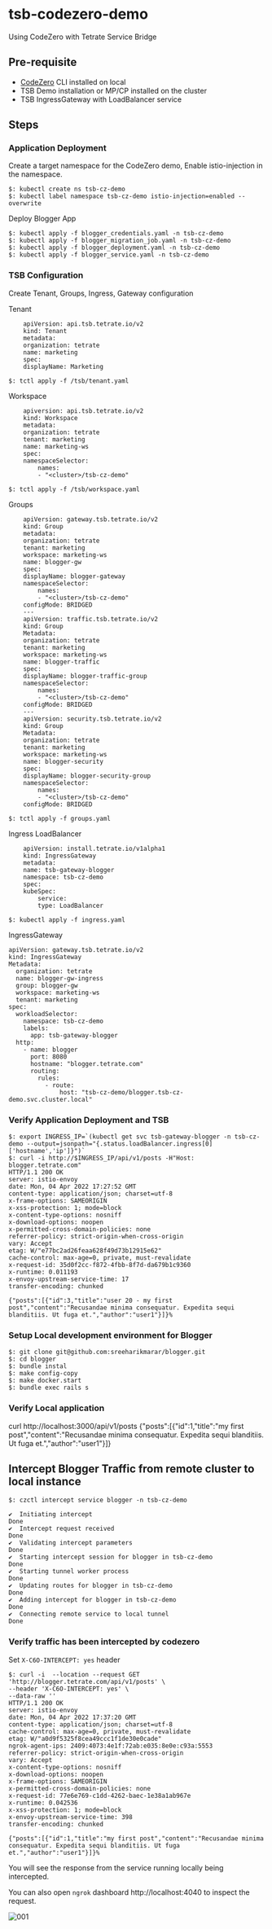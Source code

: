 # tsb-codezero-demo
Using CodeZero with Tetrate Service Bridge


## Pre-requisite

* [CodeZero](https://docs.codezero.io/#/guides/installing) CLI installed on local
* TSB Demo installation or MP/CP installed on the cluster
* TSB IngressGateway with LoadBalancer service

## Steps

### Application Deployment

Create a target namespace for the CodeZero demo, Enable istio-injection in the namespace.

```
$: kubectl create ns tsb-cz-demo
$: kubectl label namespace tsb-cz-demo istio-injection=enabled --overwrite
```

Deploy Blogger App

```
$: kubectl apply -f blogger_credentials.yaml -n tsb-cz-demo
$: kubectl apply -f blogger_migration_job.yaml -n tsb-cz-demo
$: kubectl apply -f blogger_deployment.yaml -n tsb-cz-demo
$: kubectl apply -f blogger_service.yaml -n tsb-cz-demo
```

### TSB Configuration

Create Tenant, Groups, Ingress, Gateway configuration 

Tenant

```
    apiVersion: api.tsb.tetrate.io/v2
    kind: Tenant
    metadata:
    organization: tetrate
    name: marketing
    spec:
    displayName: Marketing

$: tctl apply -f /tsb/tenant.yaml
```

Workspace

```
    apiversion: api.tsb.tetrate.io/v2
    kind: Workspace
    metadata:
    organization: tetrate
    tenant: marketing
    name: marketing-ws
    spec:
    namespaceSelector:
        names:
        - "<cluster>/tsb-cz-demo"

$: tctl apply -f /tsb/workspace.yaml
```

Groups

```
    apiVersion: gateway.tsb.tetrate.io/v2
    kind: Group
    metadata:
    organization: tetrate
    tenant: marketing
    workspace: marketing-ws
    name: blogger-gw
    spec:
    displayName: blogger-gateway
    namespaceSelector:
        names:
        - "<cluster>/tsb-cz-demo"
    configMode: BRIDGED
    ---
    apiVersion: traffic.tsb.tetrate.io/v2
    kind: Group
    Metadata:
    organization: tetrate
    tenant: marketing
    workspace: marketing-ws
    name: blogger-traffic
    spec:
    displayName: blogger-traffic-group
    namespaceSelector:
        names:
        - "<cluster>/tsb-cz-demo"
    configMode: BRIDGED
    ---
    apiVersion: security.tsb.tetrate.io/v2
    kind: Group
    Metadata:
    organization: tetrate
    tenant: marketing
    workspace: marketing-ws
    name: blogger-security
    spec:
    displayName: blogger-security-group
    namespaceSelector:
        names:
        - "<cluster>/tsb-cz-demo"
    configMode: BRIDGED

$: tctl apply -f groups.yaml
```

Ingress LoadBalancer

```
    apiVersion: install.tetrate.io/v1alpha1
    kind: IngressGateway
    metadata:
    name: tsb-gateway-blogger
    namespace: tsb-cz-demo
    spec:
    kubeSpec:
        service:
        type: LoadBalancer

$: kubectl apply -f ingress.yaml
```

IngressGateway

```
apiVersion: gateway.tsb.tetrate.io/v2
kind: IngressGateway
Metadata:
  organization: tetrate
  name: blogger-gw-ingress
  group: blogger-gw
  workspace: marketing-ws
  tenant: marketing
spec:
  workloadSelector:
    namespace: tsb-cz-demo
    labels:
      app: tsb-gateway-blogger
  http:
    - name: blogger
      port: 8080
      hostname: "blogger.tetrate.com"
      routing:
        rules:
          - route:
              host: "tsb-cz-demo/blogger.tsb-cz-demo.svc.cluster.local"
```

### Verify Application Deployment and TSB

```
$: export INGRESS_IP=`(kubectl get svc tsb-gateway-blogger -n tsb-cz-demo --output=jsonpath="{.status.loadBalancer.ingress[0]['hostname','ip']}")`
$: curl -i http://$INGRESS_IP/api/v1/posts -H"Host: blogger.tetrate.com"
HTTP/1.1 200 OK
server: istio-envoy
date: Mon, 04 Apr 2022 17:27:52 GMT
content-type: application/json; charset=utf-8
x-frame-options: SAMEORIGIN
x-xss-protection: 1; mode=block
x-content-type-options: nosniff
x-download-options: noopen
x-permitted-cross-domain-policies: none
referrer-policy: strict-origin-when-cross-origin
vary: Accept
etag: W/"e77bc2ad26feaa628f49d73b12915e62"
cache-control: max-age=0, private, must-revalidate
x-request-id: 35d0f2cc-f872-4fbb-8f7d-da679b1c9360
x-runtime: 0.011193
x-envoy-upstream-service-time: 17
transfer-encoding: chunked

{"posts":[{"id":3,"title":"user 20 - my first post","content":"Recusandae minima consequatur. Expedita sequi blanditiis. Ut fuga et.","author":"user1"}]}%
```


### Setup Local development environment for Blogger

```
$: git clone git@github.com:sreeharikmarar/blogger.git
$: cd blogger
$: bundle instal
$: make config-copy
$: make docker.start
$: bundle exec rails s
```

### Verify Local application

curl http://localhost:3000/api/v1/posts
{"posts":[{"id":1,"title":"my first post","content":"Recusandae minima consequatur. Expedita sequi blanditiis. Ut fuga et.","author":"user1"}]}


## Intercept Blogger Traffic from remote cluster to local instance

```
$: czctl intercept service blogger -n tsb-cz-demo

✔  Initiating intercept                                                                         Done
✔  Intercept request received                                                                   Done
✔  Validating intercept parameters                                                              Done
✔  Starting intercept session for blogger in tsb-cz-demo                                        Done
✔  Starting tunnel worker process                                                               Done
✔  Updating routes for blogger in tsb-cz-demo                                                   Done
✔  Adding intercept for blogger in tsb-cz-demo                                                  Done
✔  Connecting remote service to local tunnel                                                    Done

```

### Verify traffic has been intercepted by codezero

Set `X-C6O-INTERCEPT: yes` header

```
$: curl -i  --location --request GET 'http://blogger.tetrate.com/api/v1/posts' \
--header 'X-C6O-INTERCEPT: yes' \
--data-raw ''
HTTP/1.1 200 OK
server: istio-envoy
date: Mon, 04 Apr 2022 17:37:20 GMT
content-type: application/json; charset=utf-8
cache-control: max-age=0, private, must-revalidate
etag: W/"a0d9f5325f8cea49ccc1f1de30e0cade"
ngrok-agent-ips: 2409:4073:4e1f:72ab:e035:8e0e:c93a:5553
referrer-policy: strict-origin-when-cross-origin
vary: Accept
x-content-type-options: nosniff
x-download-options: noopen
x-frame-options: SAMEORIGIN
x-permitted-cross-domain-policies: none
x-request-id: 77e6e769-c1dd-4262-baec-1e38a1ab967e
x-runtime: 0.042536
x-xss-protection: 1; mode=block
x-envoy-upstream-service-time: 398
transfer-encoding: chunked

{"posts":[{"id":1,"title":"my first post","content":"Recusandae minima consequatur. Expedita sequi blanditiis. Ut fuga et.","author":"user1"}]}%
```

You will see the response from the service running locally being intercepted. 

You can also open `ngrok` dashboard http://localhost:4040 to inspect the request. 


![001](images/001.png)

